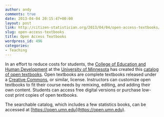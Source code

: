```yaml
---
author: andy
comments: true
date: 2013-04-04 20:15:47+00:00
layout: post
link: http://citizen-statistician.org/2013/04/04/open-access-textbooks/
slug: open-access-textbooks
title: Open Access Textbooks
wordpress_id: 496
categories:
- Teaching
---
```


In an effort to reduce costs for students, the [College of Education and Human Development](http://www.cehd.umn.edu) at the [University of Minnesota](http://www.umn.edu) has created this [catalog of open textbooks](https://open.umn.edu). Open textbooks are complete textbooks released under a [Creative Commons](http://creativecommons.org), or similar, license. Instructors can customize open textbooks to fit their course needs by remixing, editing, and adding their own content. Students can access free digital versions or purchase low-cost print copies of open textbooks.

The searchable catalog, which includes a few statistics books, can be accessed at [https://open.umn.edu](https://open.umn.edu).
